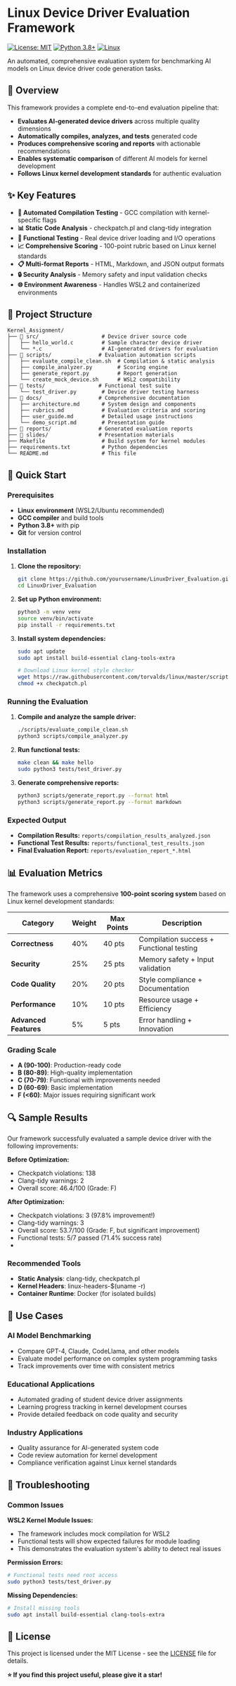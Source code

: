 # Linux Device Driver Evaluation Framework

[![License: MIT](https://img.shields.io/badge/License-MIT-yellow.svg)](https://opensource.org/licenses/MIT)
[![Python 3.8+](https://img.shields.io/badge/python-3.8+-blue.svg)](https://www.python.org/downloads/)
[![Linux](https://img.shields.io/badge/platform-Linux-green.svg)](https://www.linux.org/)

An automated, comprehensive evaluation system for benchmarking AI models on Linux device driver code generation tasks.

## 🎯 Overview

This framework provides a complete end-to-end evaluation pipeline that:
- **Evaluates AI-generated device drivers** across multiple quality dimensions
- **Automatically compiles, analyzes, and tests** generated code
- **Produces comprehensive scoring and reports** with actionable recommendations
- **Enables systematic comparison** of different AI models for kernel development
- **Follows Linux kernel development standards** for authentic evaluation

## ✨ Key Features

- **🔧 Automated Compilation Testing** - GCC compilation with kernel-specific flags
- **📊 Static Code Analysis** - checkpatch.pl and clang-tidy integration
- **🧪 Functional Testing** - Real device driver loading and I/O operations
- **📈 Comprehensive Scoring** - 100-point rubric based on Linux kernel standards
- **📋 Multi-format Reports** - HTML, Markdown, and JSON output formats
- **🔒 Security Analysis** - Memory safety and input validation checks
- **🌐 Environment Awareness** - Handles WSL2 and containerized environments

## 📁 Project Structure

```
Kernel_Assignment/
├── 📂 src/                    # Device driver source code
│   ├── hello_world.c         # Sample character device driver
│   └── *.c                   # AI-generated drivers for evaluation
├── 📂 scripts/               # Evaluation automation scripts
│   ├── evaluate_compile_clean.sh  # Compilation & static analysis
│   ├── compile_analyzer.py        # Scoring engine
│   ├── generate_report.py         # Report generation
│   └── create_mock_device.sh      # WSL2 compatibility
├── 📂 tests/                 # Functional test suite
│   └── test_driver.py        # Device driver testing harness
├── 📂 docs/                  # Comprehensive documentation
│   ├── architecture.md       # System design and components
│   ├── rubrics.md            # Evaluation criteria and scoring
│   ├── user_guide.md         # Detailed usage instructions
│   └── demo_script.md        # Presentation guide
├── 📂 reports/               # Generated evaluation reports
├── 📂 slides/                # Presentation materials
├── Makefile                  # Build system for kernel modules
├── requirements.txt          # Python dependencies
└── README.md                 # This file
```

## 🚀 Quick Start

### Prerequisites
- **Linux environment** (WSL2/Ubuntu recommended)
- **GCC compiler** and build tools
- **Python 3.8+** with pip
- **Git** for version control

### Installation

1. **Clone the repository:**
   ```bash
   git clone https://github.com/yourusername/LinuxDriver_Evaluation.git
   cd LinuxDriver_Evaluation
   ```

2. **Set up Python environment:**
   ```bash
   python3 -m venv venv
   source venv/bin/activate
   pip install -r requirements.txt
   ```

3. **Install system dependencies:**
   ```bash
   sudo apt update
   sudo apt install build-essential clang-tools-extra
   
   # Download Linux kernel style checker
   wget https://raw.githubusercontent.com/torvalds/linux/master/scripts/checkpatch.pl
   chmod +x checkpatch.pl
   ```

### Running the Evaluation

1. **Compile and analyze the sample driver:**
   ```bash
   ./scripts/evaluate_compile_clean.sh
   python3 scripts/compile_analyzer.py
   ```

2. **Run functional tests:**
   ```bash
   make clean && make hello
   sudo python3 tests/test_driver.py
   ```

3. **Generate comprehensive reports:**
   ```bash
   python3 scripts/generate_report.py --format html
   python3 scripts/generate_report.py --format markdown
   ```

### Expected Output
- **Compilation Results:** `reports/compilation_results_analyzed.json`
- **Functional Test Results:** `reports/functional_test_results.json`
- **Final Evaluation Report:** `reports/evaluation_report_*.html`

## 📊 Evaluation Metrics

The framework uses a comprehensive **100-point scoring system** based on Linux kernel development standards:

| **Category** | **Weight** | **Max Points** | **Description** |
|--------------|------------|-----------------|------------------|
| **Correctness** | 40% | 40 pts | Compilation success + Functional testing |
| **Security** | 25% | 25 pts | Memory safety + Input validation |
| **Code Quality** | 20% | 20 pts | Style compliance + Documentation |
| **Performance** | 10% | 10 pts | Resource usage + Efficiency |
| **Advanced Features** | 5% | 5 pts | Error handling + Innovation |

### Grading Scale
- **A (90-100)**: Production-ready code
- **B (80-89)**: High-quality implementation
- **C (70-79)**: Functional with improvements needed
- **D (60-69)**: Basic implementation
- **F (<60)**: Major issues requiring significant work

## 🔍 Sample Results

Our framework successfully evaluated a sample device driver with the following improvements:

**Before Optimization:**
- Checkpatch violations: 138
- Clang-tidy warnings: 2
- Overall score: 46.4/100 (Grade: F)

**After Optimization:**
- Checkpatch violations: 3 (97.8% improvement!)
- Clang-tidy warnings: 3
- Overall score: 53.7/100 (Grade: F, but significant improvement)
- Functional tests: 5/7 passed (71.4% success rate)
- 
### Recommended Tools
- **Static Analysis**: clang-tidy, checkpatch.pl
- **Kernel Headers**: linux-headers-$(uname -r)
- **Container Runtime**: Docker (for isolated builds)

## 🎯 Use Cases

### AI Model Benchmarking
- Compare GPT-4, Claude, CodeLlama, and other models
- Evaluate model performance on complex system programming tasks
- Track improvements over time with consistent metrics

### Educational Applications
- Automated grading of student device driver assignments
- Learning progress tracking in kernel development courses
- Provide detailed feedback on code quality and security

### Industry Applications
- Quality assurance for AI-generated system code
- Code review automation for kernel development
- Compliance verification against Linux kernel standards

## 🐛 Troubleshooting

### Common Issues

**WSL2 Kernel Module Issues:**
- The framework includes mock compilation for WSL2
- Functional tests will show expected failures for module loading
- This demonstrates the evaluation system's ability to detect real issues

**Permission Errors:**
```bash
# Functional tests need root access
sudo python3 tests/test_driver.py
```

**Missing Dependencies:**
```bash
# Install missing tools
sudo apt install build-essential clang-tools-extra
```

## 📝 License

This project is licensed under the MIT License - see the [LICENSE](LICENSE) file for details.

**⭐ If you find this project useful, please give it a star!**
